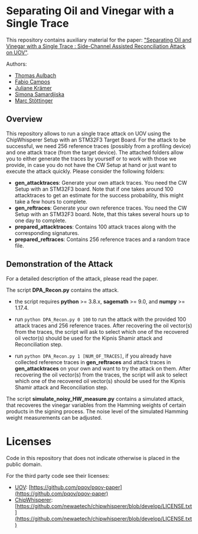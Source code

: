 # Separating Oil and Vinegar with a Single Trace

This repository contains auxiliary material for the paper: ["Separating Oil and Vinegar with a Single Trace : Side-Channel Assisted Reconciliation Attack on UOV"](https://eprint.iacr.org/2023/335).

Authors:
- [Thomas Aulbach](https://www.uni-regensburg.de/informatics-data-science/qpc/team/thomas-aulbach/index.html)
- [Fabio Campos](https://www.sopmac.org/)
- [Juliane Krämer](https://www.uni-regensburg.de/informatics-data-science/qpc/team/prof-dr-juliane-kraemer/index.html)
- [Simona Samardjiska](https://samardjiska.org)
- [Marc Stöttinger](https://www.hs-rm.de/de/hochschule/person`<en/stoettinger-marc) 

## Overview
This repository allows to run a single trace attack on UOV using the ChipWhisperer Setup with an STM32F3 Target Board. For the attack to be successful, we need 256 reference traces (possibly from a profiling device) and one attack trace (from the target device). The attached folders allow you to either generate the traces by yourself or to work with those we provide, in case you do not have the CW Setup at hand or just want to execute the attack quickly. Please consider the following folders:

- **gen_attacktraces**: Generate your own attack traces. You need the CW Setup with an STM32F3 board. Note that if one takes around 100 attacktraces to get an estimate for the success probability, this might take a few hours to complete.
- **gen_reftraces**: Generate your own reference traces. You need the CW Setup with an STM32F3 board. Note, that this takes several hours up to one day to complete.
- **prepared_attacktraces**: Contains 100 attack traces along with the corresponding signatures.
- **prepared_reftraces**: Contains 256 reference traces and a random trace file.


## Demonstration of the Attack
For a detailed description of the attack, please read the paper.

The script **DPA_Recon.py** contains the attack.

- the script requires **python** >= 3.8.x, **sagemath** >= 9.0, and **numpy** >= 1.17.4.

- run `python DPA_Recon.py 0 100` to run the attack with the provided 100 attack traces and 256 reference traces. After recovering the oil vector(s) from the traces, the script will ask to select which one of the recovered oil vector(s) should be used for the Kipnis Shamir attack and Reconciliation step.

- run `python DPA_Recon.py 1 [NUM_OF_TRACES]`, if you already have collected reference traces in **gen_reftraces** and attack traces in **gen_attacktraces** on your own and want to try the attack on them. After recovering the oil vector(s) from the traces, the script will ask to select which one of the recovered oil vector(s) should be used for the Kipnis Shamir attack and Reconciliation step.

The script **simulate_noisy_HW_measure.py** contains a simulated attack, that recoveres the vinegar variables from the Hamming weights of certain products in the signing process. The noise level of the simulated Hamming weight measurements can be adjusted.

# Licenses

Code in this repository that does not indicate otherwise is placed in the public domain.

For the third party code see their licenses:

- [UOV](https://github.com/pqov/pqov-paper): [https://github.com/pqov/pqov-paper](https://github.com/pqov/pqov-paper)
- [ChipWhisperer](https://github.com/newaetech/chipwhisperer): [https://github.com/newaetech/chipwhisperer/blob/develop/LICENSE.txt](https://github.com/newaetech/chipwhisperer/blob/develop/LICENSE.txt)
